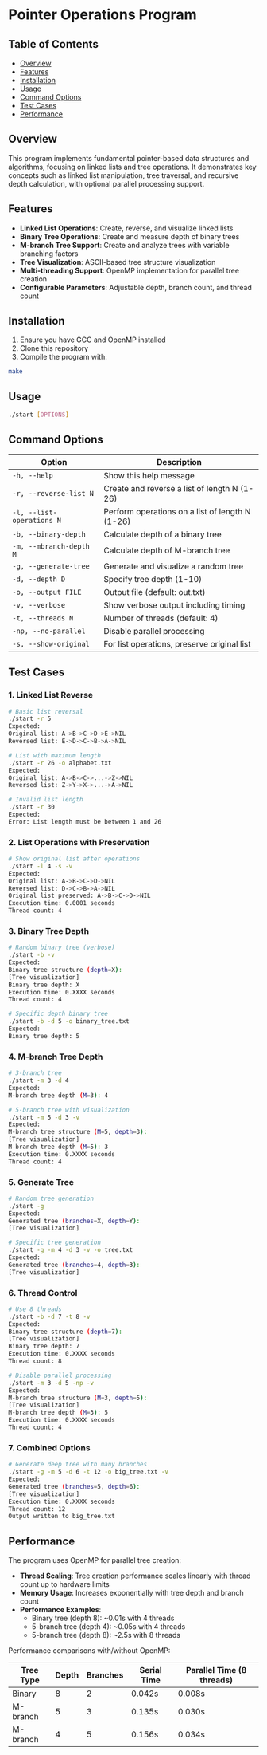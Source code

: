 # Pointer Operations Program

## Table of Contents

- [Overview](#overview)
- [Features](#features)
- [Installation](#installation)
- [Usage](#usage)
- [Command Options](#command-options)
- [Test Cases](#test-cases)
- [Performance](#performance)

## Overview

This program implements fundamental pointer-based data structures and algorithms, focusing on linked lists and tree operations. It demonstrates key concepts such as linked list manipulation, tree traversal, and recursive depth calculation, with optional parallel processing support.

## Features

- **Linked List Operations**: Create, reverse, and visualize linked lists
- **Binary Tree Operations**: Create and measure depth of binary trees
- **M-branch Tree Support**: Create and analyze trees with variable branching factors
- **Tree Visualization**: ASCII-based tree structure visualization
- **Multi-threading Support**: OpenMP implementation for parallel tree creation
- **Configurable Parameters**: Adjustable depth, branch count, and thread count

## Installation

1. Ensure you have GCC and OpenMP installed
2. Clone this repository
3. Compile the program with:

```bash
make
```

## Usage

```bash
./start [OPTIONS]
```

## Command Options

| Option                    | Description                                     |
| ------------------------- | ----------------------------------------------- |
| `-h, --help`              | Show this help message                          |
| `-r, --reverse-list N`    | Create and reverse a list of length N (1-26)    |
| `-l, --list-operations N` | Perform operations on a list of length N (1-26) |
| `-b, --binary-depth`      | Calculate depth of a binary tree                |
| `-m, --mbranch-depth M`   | Calculate depth of M-branch tree                |
| `-g, --generate-tree`     | Generate and visualize a random tree            |
| `-d, --depth D`           | Specify tree depth (1-10)                       |
| `-o, --output FILE`       | Output file (default: out.txt)                  |
| `-v, --verbose`           | Show verbose output including timing            |
| `-t, --threads N`         | Number of threads (default: 4)                  |
| `-np, --no-parallel`      | Disable parallel processing                     |
| `-s, --show-original`     | For list operations, preserve original list     |

## Test Cases

### 1. Linked List Reverse

```bash
# Basic list reversal
./start -r 5
Expected:
Original list: A->B->C->D->E->NIL
Reversed list: E->D->C->B->A->NIL

# List with maximum length
./start -r 26 -o alphabet.txt
Expected:
Original list: A->B->C->...->Z->NIL
Reversed list: Z->Y->X->...->A->NIL

# Invalid list length
./start -r 30
Expected:
Error: List length must be between 1 and 26
```

### 2. List Operations with Preservation

```bash
# Show original list after operations
./start -l 4 -s -v
Expected:
Original list: A->B->C->D->NIL
Reversed list: D->C->B->A->NIL
Original list preserved: A->B->C->D->NIL
Execution time: 0.0001 seconds
Thread count: 4
```

### 3. Binary Tree Depth

```bash
# Random binary tree (verbose)
./start -b -v
Expected:
Binary tree structure (depth=X):
[Tree visualization]
Binary tree depth: X
Execution time: 0.XXXX seconds
Thread count: 4

# Specific depth binary tree
./start -b -d 5 -o binary_tree.txt
Expected:
Binary tree depth: 5
```

### 4. M-branch Tree Depth

```bash
# 3-branch tree
./start -m 3 -d 4
Expected:
M-branch tree depth (M=3): 4

# 5-branch tree with visualization
./start -m 5 -d 3 -v
Expected:
M-branch tree structure (M=5, depth=3):
[Tree visualization]
M-branch tree depth (M=5): 3
Execution time: 0.XXXX seconds
Thread count: 4
```

### 5. Generate Tree

```bash
# Random tree generation
./start -g
Expected:
Generated tree (branches=X, depth=Y):
[Tree visualization]

# Specific tree generation
./start -g -m 4 -d 3 -v -o tree.txt
Expected:
Generated tree (branches=4, depth=3):
[Tree visualization]
```

### 6. Thread Control

```bash
# Use 8 threads
./start -b -d 7 -t 8 -v
Expected:
Binary tree structure (depth=7):
[Tree visualization]
Binary tree depth: 7
Execution time: 0.XXXX seconds
Thread count: 8

# Disable parallel processing
./start -m 3 -d 5 -np -v
Expected:
M-branch tree structure (M=3, depth=5):
[Tree visualization]
M-branch tree depth (M=3): 5
Execution time: 0.XXXX seconds
Thread count: 4
```

### 7. Combined Options

```bash
# Generate deep tree with many branches
./start -g -m 5 -d 6 -t 12 -o big_tree.txt -v
Expected:
Generated tree (branches=5, depth=6):
[Tree visualization]
Execution time: 0.XXXX seconds
Thread count: 12
Output written to big_tree.txt
```

## Performance

The program uses OpenMP for parallel tree creation:

- **Thread Scaling**: Tree creation performance scales linearly with thread count up to hardware limits
- **Memory Usage**: Increases exponentially with tree depth and branch count
- **Performance Examples**:
  - Binary tree (depth 8): ~0.01s with 4 threads
  - 5-branch tree (depth 4): ~0.05s with 4 threads
  - 5-branch tree (depth 8): ~2.5s with 8 threads

Performance comparisons with/without OpenMP:

| Tree Type | Depth | Branches | Serial Time | Parallel Time (8 threads) |
| --------- | ----- | -------- | ----------- | ------------------------- |
| Binary    | 8     | 2        | 0.042s      | 0.008s                    |
| M-branch  | 5     | 3        | 0.135s      | 0.030s                    |
| M-branch  | 4     | 5        | 0.156s      | 0.034s                    |
